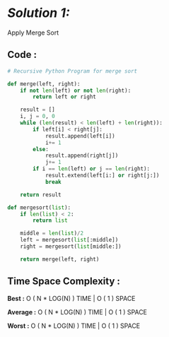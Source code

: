# *Solution  1:*

Apply Merge Sort

## Code :

```python
# Recursive Python Program for merge sort

def merge(left, right):
	if not len(left) or not len(right):
		return left or right

	result = []
	i, j = 0, 0
	while (len(result) < len(left) + len(right)):
		if left[i] < right[j]:
			result.append(left[i])
			i+= 1
		else:
			result.append(right[j])
			j+= 1
		if i == len(left) or j == len(right):
			result.extend(left[i:] or right[j:])
			break

	return result

def mergesort(list):
	if len(list) < 2:
		return list

	middle = len(list)/2
	left = mergesort(list[:middle])
	right = mergesort(list[middle:])

	return merge(left, right)
```

## Time Space Complexity :

**Best :**         O ( N * LOG(N) ) TIME  |  O ( 1 ) SPACE

**Average :**  O ( N * LOG(N) ) TIME  |  O ( 1 ) SPACE

**Worst :**     O ( N * LOG(N) ) TIME   |  O ( 1 ) SPACE